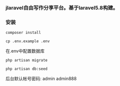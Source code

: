 ### jlaravel自由写作分享平台。基于laravel5.8构建。

### 安装

``composer install``

``cp .env.example .env``

在.env中配置数据库

``php artisan migrate``

``php artisan db:seed``

后台默认帐号密码:
admin
admin888
